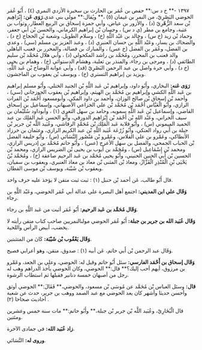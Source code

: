 ١٣٩٧ -** خ د س:** حفص بن عُمَر بن الحارث بن سخبرة الأزدي النمري (٤) ، أَبُو عُمَر الحوضي البَصْرِيّ، من النمر بن غيمان (٥) ،** ويُقال:** مولى بني عدي.**رَوَى عَن:** إِبْرَاهِيم بْن سعد الزُّهْرِيّ (د) ، والأزور بن عياض، وأبي حمزة إسحاق بن الربيع العطار، وثواب بن عتبة، وجامع بن مطر (ي د س) ، وحسان بْن إبراهيم الكرماني، والحسن بْن أَبي جعفر، وحماد بْن زيد (خ س) ، وخالد بن عَبْد اللَّهِ (خ) ، وسلام الطويل، وشعبة بْن الحجاج (خ د) ، والضحاك بن يسار، وعَبْد اللَّهِ بن حسان العنبري (د) ، وعبد العزيز بن مسلم (سي) ، وعدي بن الفضل، وعُمَر بن الفضل (خ عس) ، والمبارك بن فضالة، والمحرر بن قعنب الباهلي والد قعنب بن المحرر، ومُحَمَّد بن راشد المكحولي (د) ، وأبي هلال مُحَمَّد بْن سليم الطائفي (د) ، ومرجى بن رجاء، والمنذر بن ثعلبة، وهشام الدستوائي (خ) ، وهمام بن يحيى (خ د) ، وأبي حرة واصل بن عبد الرحمن البَصْرِيّ (قد) ، وأبي عوانة الوضاح بْن عَبد اللَّهِ، ويزيد بن إبراهيم التستري (خ) ، ويوسف بْن يعقوب بن الماجشون.

**رَوَى عَنه:** البخاري، وأَبُو داود، وإبراهيم بْن عَبد اللَّهِ بْن الجنيد الختلي، وأَبُو مسلم إبراهيم بن عَبد اللَّهِ الكشي وإبراهيم بن مُحَمَّد بن الهيثم، وإبراهيم بْن يعقوب الجوزجاني (سي) ، وأحمد بْن إسحاق بْن صالح الوزان، وأحمد بن داود المكي، وأبومسعود أَحْمَد بْن الفرات الرازي، وأَبُو الْعَبَّاس أَحْمَد بْن مُحَمَّد بْن علي الخزاعي الأصبهاني، وإسماعيل بن إسحاق القاضي، وإسماعيل بْن عَبد اللَّهِ سمويه، وحامد بن سهل الثغري (١) ، وأبوداود سُلَيْمان بن سيف الحراني، وعَبْد الله بْن أَحْمَد بْن إِبْرَاهِيم الدورقي، وأَبُو الحسن عَبد المَلِك بن عبد الحميد الميموني (س) ، وأَبُو قلابة عَبد المَلِك بْن مُحَمَّدٍ الرقاشي، وعُبَيد اللَّه بْن جرير بْن جبلة بن أَبي رواد العتكي، وأَبُو زُرْعَة عُبَيد اللَّهِ بْن عبد الكريم الرازي، وعثمان بن خرزاد الأنطاكي، وعَمْرو بن علي الفلاس، وعَمْرو بْن مَنْصُور النَّسَائي (س) ، وأَبُو خليفة الفضل بْن الحباب الجمحي، والفضل بن سهل الأعرج (عس) ، وأَبُو حاتم مُحَمَّد بن إدريس الرازي، ومحمد بْن إِسْمَاعِيل (س) ، ومُحَمَّد بن أيوب بن يحيى بْن الضريس الرازي، ومحمد بْن الحسين بْن أَبي الحنين الحنيني، وأَبُو يحيى مُحَمَّد بن عَبد الرحيم صاعقة (خ) ، ومُحَمَّد بْنُ يَحْيَى بْنِ الْمُنْذِرِ الْقَزَّازُ، ومعاذ بْن المثنى بْن معاذ بن معاذ العنبري، ويعقوب بن سفيان، ويعقوب بْن شَيْبَة، ويوسف بْن موسى القطان.

قال أَبُو طالب، عَن أحمد بْن حنبل (١) : ثبت ثبت متقن لا يؤخذ عليه حرف واحد.

**وَقَال علي ابن المديني:** اجتمع أهل البصرة على عدالة أبي عُمَر الحوضي، وعَبْد اللَّهِ بن رجاء.

**وَقَال مُحَمَّد بن عَبد الرحيم:** أَبُو عُمَر أثبت من عَبد اللَّهِ بن رجاء.

**وَقَال عُبَيد الله بن جرير بن جبلة:** أَبُو عُمَر الحوضي مولىالنمريين صاحب كتاب متقن رأيته لا يخضب، أبيض الرأس واللحية.

**وَقَال يَعْقُوب بْن شَيْبَة:** كَانَ من المتثبتين.

وَقَال عبد الرحمن بْن أَبي حاتم، عَن أبيه (١) : صدوق، متقن، وهو أعرابي فصيح.

**وَقَال إسحاق بن أَحْمَد الفارسي:** سئل أَبُو حاتم وقيل له: الحوضي، وعلي بن الجعد، وعَمْرو بن مرزوق، أيهم أحب إليك؟** قال:** الحوضي، وكان الحوضي يأخذ الدراهم وهب له رجل من أصبهان خمسة دنانير فقبلها ثم استطاب الرشوة.

**قال:** وسئل العباس بْن مُحَمَّد عن مُوسَى بْن مسعود، والحوضي،** فَقَالَ:** الحوضي أوثق وأحسن حديثا وأشهر كان يعد الحوضي مع عبد الصمد ووهب بن جرير، حدث عن شعبة أحاديث صحاحا (٢) .

قال الْبُخَارِيّ، وعُبَيد اللَّه بْن جرير بْن جبلة،** وأَبُو حاتم:** مات سنة خمس وعشرين ومئتين.

**زاد عُبَيد الله:** في جمادى الآخرة.

**وروى له:** النَّسَائي.
